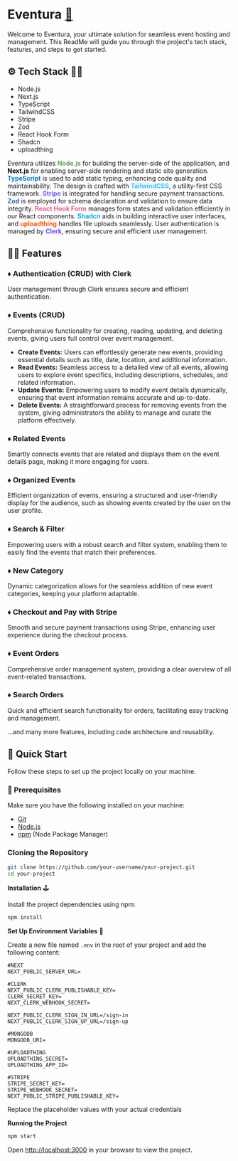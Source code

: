 
# Eventura <a href="https://evently-event-management-nextjs-lime.vercel.app/" target="_blank">🔗</a>


Welcome to Eventura, your ultimate solution for seamless event hosting and management. This ReadMe will guide you through the project's tech stack, features, and steps to get started.

## ⚙️ Tech Stack 👩‍💻

- Node.js
- Next.js
- TypeScript
- TailwindCSS
- Stripe
- Zod
- React Hook Form
- Shadcn
- uploadthing

Eventura utilizes <span style="color: #68a063;">**Node.js**</span> for building the server-side of the application, and <span style="color: #000000;">**Next.js**</span> for enabling server-side rendering and static site generation. <span style="color: #007acc;">**TypeScript**</span> is used to add static typing, enhancing code quality and maintainability. The design is crafted with <span style="color: #38bdf8;">**TailwindCSS**</span>, a utility-first CSS framework. <span style="color: #635bff;">**Stripe**</span> is integrated for handling secure payment transactions. <span style="color: #3068b7;">**Zod**</span> is employed for schema declaration and validation to ensure data integrity. <span style="color: #ec5990;">**React Hook Form**</span> manages form states and validation efficiently in our React components. <span style="color: #00aeef;">**Shadcn**</span> aids in building interactive user interfaces, and <span style="color: #ff4f00;">**uploadthing**</span> handles file uploads seamlessly. User authentication is managed by <span style="color: #6c47ff;">**Clerk**</span>, ensuring secure and efficient user management.

## 🔋➕ Features

### ♦️ Authentication (CRUD) with Clerk
User management through Clerk ensures secure and efficient authentication.

### ♦️ Events (CRUD)
Comprehensive functionality for creating, reading, updating, and deleting events, giving users full control over event management.
- **Create Events:** Users can effortlessly generate new events, providing essential details such as title, date, location, and additional information.
- **Read Events:** Seamless access to a detailed view of all events, allowing users to explore event specifics, including descriptions, schedules, and related information.
- **Update Events:** Empowering users to modify event details dynamically, ensuring that event information remains accurate and up-to-date.
- **Delete Events:** A straightforward process for removing events from the system, giving administrators the ability to manage and curate the platform effectively.

### ♦️ Related Events
Smartly connects events that are related and displays them on the event details page, making it more engaging for users.

### ♦️ Organized Events
Efficient organization of events, ensuring a structured and user-friendly display for the audience, such as showing events created by the user on the user profile.

### ♦️ Search & Filter
Empowering users with a robust search and filter system, enabling them to easily find the events that match their preferences.

### ♦️ New Category
Dynamic categorization allows for the seamless addition of new event categories, keeping your platform adaptable.

### ♦️ Checkout and Pay with Stripe
Smooth and secure payment transactions using Stripe, enhancing user experience during the checkout process.

### ♦️ Event Orders
Comprehensive order management system, providing a clear overview of all event-related transactions.

### ♦️ Search Orders
Quick and efficient search functionality for orders, facilitating easy tracking and management.

...and many more features, including code architecture and reusability.

## 🪭 Quick Start

Follow these steps to set up the project locally on your machine.

### 🎢 Prerequisites

Make sure you have the following installed on your machine:

- [Git](https://git-scm.com/)
- [Node.js](https://nodejs.org/en)
- [npm](https://www.npmjs.com/) (Node Package Manager)

### Cloning the Repository

```bash
git clone https://github.com/your-username/your-project.git
cd your-project
```

**Installation** 🕹️

Install the project dependencies using npm:

```bash
npm install
```

**Set Up Environment Variables** 🧩

Create a new file named `.env` in the root of your project and add the following content:

```env
#NEXT
NEXT_PUBLIC_SERVER_URL=

#CLERK
NEXT_PUBLIC_CLERK_PUBLISHABLE_KEY=
CLERK_SECRET_KEY=
NEXT_CLERK_WEBHOOK_SECRET=

NEXT_PUBLIC_CLERK_SIGN_IN_URL=/sign-in
NEXT_PUBLIC_CLERK_SIGN_UP_URL=/sign-up

#MONGODB
MONGODB_URI=

#UPLOADTHING
UPLOADTHING_SECRET=
UPLOADTHING_APP_ID=

#STRIPE
STRIPE_SECRET_KEY=
STRIPE_WEBHOOK_SECRET=
NEXT_PUBLIC_STRIPE_PUBLISHABLE_KEY=
```

Replace the placeholder values with your actual credentials 

**Running the Project**

```bash
npm start
```

Open [http://localhost:3000](http://localhost:3000) in your browser to view the project.
